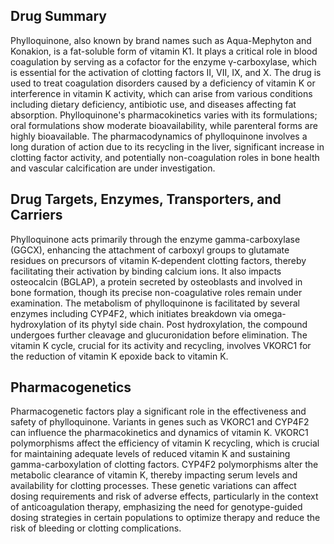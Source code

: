 ## Drug Summary
Phylloquinone, also known by brand names such as Aqua-Mephyton and Konakion, is a fat-soluble form of vitamin K1. It plays a critical role in blood coagulation by serving as a cofactor for the enzyme γ-carboxylase, which is essential for the activation of clotting factors II, VII, IX, and X. The drug is used to treat coagulation disorders caused by a deficiency of vitamin K or interference in vitamin K activity, which can arise from various conditions including dietary deficiency, antibiotic use, and diseases affecting fat absorption. Phylloquinone's pharmacokinetics varies with its formulations; oral formulations show moderate bioavailability, while parenteral forms are highly bioavailable. The pharmacodynamics of phylloquinone involves a long duration of action due to its recycling in the liver, significant increase in clotting factor activity, and potentially non-coagulation roles in bone health and vascular calcification are under investigation.

## Drug Targets, Enzymes, Transporters, and Carriers
Phylloquinone acts primarily through the enzyme gamma-carboxylase (GGCX), enhancing the attachment of carboxyl groups to glutamate residues on precursors of vitamin K-dependent clotting factors, thereby facilitating their activation by binding calcium ions. It also impacts osteocalcin (BGLAP), a protein secreted by osteoblasts and involved in bone formation, though its precise non-coagulative roles remain under examination. The metabolism of phylloquinone is facilitated by several enzymes including CYP4F2, which initiates breakdown via omega-hydroxylation of its phytyl side chain. Post hydroxylation, the compound undergoes further cleavage and glucuronidation before elimination. The vitamin K cycle, crucial for its activity and recycling, involves VKORC1 for the reduction of vitamin K epoxide back to vitamin K.

## Pharmacogenetics
Pharmacogenetic factors play a significant role in the effectiveness and safety of phylloquinone. Variants in genes such as VKORC1 and CYP4F2 can influence the pharmacokinetics and dynamics of vitamin K. VKORC1 polymorphisms affect the efficiency of vitamin K recycling, which is crucial for maintaining adequate levels of reduced vitamin K and sustaining gamma-carboxylation of clotting factors. CYP4F2 polymorphisms alter the metabolic clearance of vitamin K, thereby impacting serum levels and availability for clotting processes. These genetic variations can affect dosing requirements and risk of adverse effects, particularly in the context of anticoagulation therapy, emphasizing the need for genotype-guided dosing strategies in certain populations to optimize therapy and reduce the risk of bleeding or clotting complications.